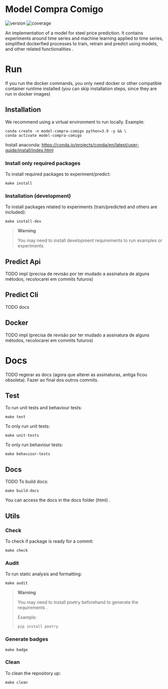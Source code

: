 # Model Compra Comigo
![version](badges/version.svg)
![coverage](badges/coverage.svg)

An implementation of a model for steel price prediction. It contains experiments around time series and machine learning applied to time series, simplified dockerfied processes to train, retrain and predict using models, and other related functionalities .

# Run

If you run the docker commands, you only need docker or other compatible container runtime installed (you can skip installation steps, since they are run in docker images)

## Installation
We recommend using a virtual environment to run locally.
Example:
```
conda create -n model-compra-comigo python=3.9 -y && \
conda activate model-compra-comigo
```
Install anaconda: https://conda.io/projects/conda/en/latest/user-guide/install/index.html

### Install only required packages
To install required packages to experiment/predict:
```
make install
```

### Installation (development)
To install packages related to experiments (train/predicted and others are included):
```
make install-dev
```

> **Warning**
> 
> You may need to install development requirements to run examples or experiments.

## Predict Api
TODO impl (precisa de revisão por ter mudado a assinatura de alguns métodos, recolocarei em commits futuros)

## Predict Cli
TODO docs

## Docker
TODO impl (precisa de revisão por ter mudado a assinatura de alguns métodos, recolocarei em commits futuros)

# Docs
TODO regerar as docs (agora que alterei as assinaturas, antiga ficou obsoleta). Fazer ao final dos outros commits.

<!-- 
## Train

### Train Locally
To run locally:
```
```

### Train Containerized
To run with docker:
```
``` -->

## Test
To run unit tests and behaviour tests:
```
make test
```

To only run unit tests:
```
make unit-tests
```

To only run behaviour tests:
```
make behaviour-tests
```

## Docs
TODO
To build docs:
```
make build-docs
```
You can access the docs in the docs folder (html) .

## Utils

### Check
To check if package is ready for a commit:
```
make check
```

### Audit
To run static analysis and formatting:
```
make audit
```

> **Warning**
> 
> You may need to install poetry beforehand to generate the requirements .
> 
> Example:
> 
> ``` pip install poetry ```

### Generate badges
```
make badge
```

### Clean
To clean the repository up:
```
make clean
```
